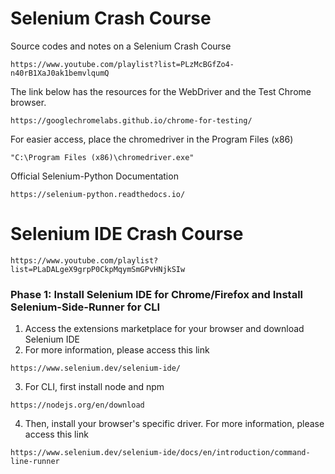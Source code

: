 # Selenium Crash Course
Source codes and notes on a Selenium Crash Course

```
https://www.youtube.com/playlist?list=PLzMcBGfZo4-n40rB1XaJ0ak1bemvlqumQ
```

The link below has the resources for the WebDriver and the Test Chrome browser.

```
https://googlechromelabs.github.io/chrome-for-testing/
```

For easier access, place the chromedriver in the Program Files (x86)

```
"C:\Program Files (x86)\chromedriver.exe"
```

Official Selenium-Python Documentation

```
https://selenium-python.readthedocs.io/
```

# Selenium IDE Crash Course

```
https://www.youtube.com/playlist?list=PLaDALgeX9grpP0CkpMqymSmGPvHNjkSIw
```

### Phase 1: Install Selenium IDE for Chrome/Firefox and Install Selenium-Side-Runner for CLI
1. Access the extensions marketplace for your browser and download Selenium IDE
2. For more information, please access this link

```
https://www.selenium.dev/selenium-ide/
```
3. For CLI, first install node and npm

```
https://nodejs.org/en/download
```

4. Then, install your browser's specific driver. For more information, please access this link

```
https://www.selenium.dev/selenium-ide/docs/en/introduction/command-line-runner
```



